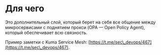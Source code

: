 # Для чего

Это дополнительный слой, который берет на себя все общение между микросервисами с поднятием прокси (OPA — Open Policy Agent), который обеспечивает всю связность.

Пример заметки с Kuma Service Mesh: [https://t.me/sec\_devops/467](https://t.me/sec\_devops/467). &#x20;
